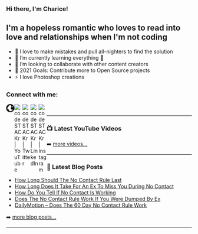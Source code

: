 ### Hi there, I'm Charice! 
## I'm a hopeless romantic who loves to read into love and relationships when I'm not coding

- 🔭 I love to make mistakes and pull all-nighters to find the solution
- 🌱 I’m currently learning everything 🤣
- 👯 I’m looking to collaborate with other content creators
- 🥅 2021 Goals: Contribute more to Open Source projects
- ⚡ I love Photoshop creations


### Connect with me:

[<img align="left" alt="codeSTACKr.com" width="22px" src="https://raw.githubusercontent.com/iconic/open-iconic/master/svg/globe.svg" />][website]
[<img align="left" alt="codeSTACKr | YouTube" width="22px" src="https://cdn.jsdelivr.net/npm/simple-icons@v3/icons/youtube.svg" />][youtube]
[<img align="left" alt="codeSTACKr | Twitter" width="22px" src="https://cdn.jsdelivr.net/npm/simple-icons@v3/icons/twitter.svg" />][twitter]
[<img align="left" alt="codeSTACKr | LinkedIn" width="22px" src="https://cdn.jsdelivr.net/npm/simple-icons@v3/icons/linkedin.svg" />][linkedin]
[<img align="left" alt="codeSTACKr | Instagram" width="22px" src="https://cdn.jsdelivr.net/npm/simple-icons@v3/icons/instagram.svg" />][instagram]

<br />

---

### 📺 Latest YouTube Videos

<!-- YOUTUBE:START -->
<!-- YOUTUBE:END -->

➡️ [more videos...](https://www.youtube.com/channel/UCngbUNrf9pk7lJcawuDsJPw)

---

### 📕 Latest Blog Posts

<!-- BLOG-POST-LIST:START -->
- [How Long Should The No Contact Rule Last](https://exbackluv.wordpress.com/2021/07/10/how-long-should-the-no-contact-rule-last/)
- [How Long Does It Take For An Ex To Miss You During No Contact](https://exbackluv.wordpress.com/2021/07/10/how-long-does-it-take-for-an-ex-to-miss-you-during-no-contact/)
- [How Do You Tell If No Contact Is Working](https://exbackluv.wordpress.com/2021/07/10/how-do-you-tell-if-no-contact-is-working/)
- [Does The No Contact Rule Work If You Were Dumped By Ex](https://exbackluv.wordpress.com/2021/07/09/does-the-no-contact-rule-work-if-you-were-dumped-by-ex-2/)
- [DailyMotion – Does The 60 Day No Contact Rule Work](https://exbackluv.wordpress.com/2021/07/08/dailymotion-does-the-60-day-no-contact-rule-work/)
<!-- BLOG-POST-LIST:END -->

➡️ [more blog posts...](about.me/exbackluv)

---


[website]: https://exbackluv.wordpress.com/
[twitter]: https://twitter.com/ExBackExpertise
[youtube]: https://www.youtube.com/channel/UCngbUNrf9pk7lJcawuDsJPw
[instagram]: https://instagram.com/exbackexpertise
[linkedin]: https://linkedin.com/in/exbackexpertise
